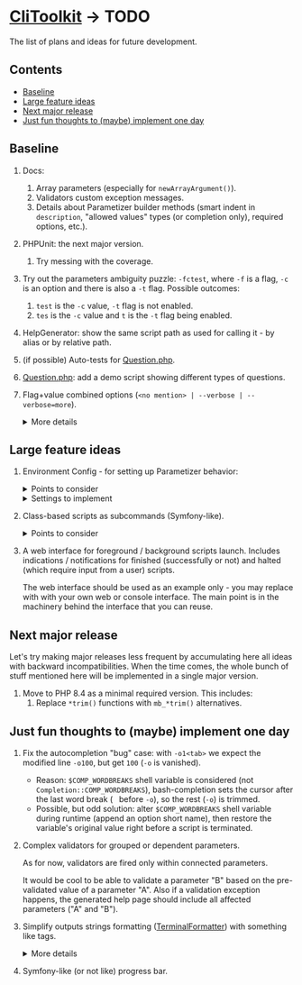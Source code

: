# [CliToolkit](../README.md) -> TODO

The list of plans and ideas for future development.

## Contents

- [Baseline](#baseline)
- [Large feature ideas](#large-feature-ideas)
- [Next major release](#next-major-release)
- [Just fun thoughts to (maybe) implement one day](#just-fun-thoughts-to-maybe-implement-one-day)

## Baseline

1. Docs:
    1. Array parameters (especially for `newArrayArgument()`).
    1. Validators custom exception messages.
    1. Details about Parametizer builder methods
       (smart indent in `description`, "allowed values" types (or completion only), required options, etc.).
1. PHPUnit: the next major version.
   1. Try messing with the coverage.
1. Try out the parameters ambiguity puzzle: `-fctest`, where `-f` is a flag, `-c` is an option and there is
   also a `-t` flag. Possible outcomes:
    1. `test` is the `-c` value, `-t` flag is not enabled.
    1. `tes` is the `-c` value and `t` is the `-t` flag being enabled.
1. HelpGenerator: show the same script path as used for calling it - by alias or by relative path.
1. (if possible) Auto-tests for [Question.php](../src/Question/Question.php).
1. [Question.php](../src/Question/Question.php): add a demo script showing different types of questions.
1. Flag+value combined options (`<no mention> | --verbose | --verbose=more`).

   <details>
   <summary>More details</summary>

   Possible states:
    * A parameter is not mentioned: the value is `null` or `false`.
    * A parameter is mentioned as a flag (no specific value): the value is `true` or some default.
    * A parameter is mentioned with a value.

   See also [symfony implementation](https://symfony.com/doc/current/console/input.html#options-with-optional-arguments)
   as an example.

   Points to consider:
    1. Solve the ambiguity:
        * For `-vo` always consider `-v` as an ordinal option (unless it is a flag-only option)
          and `o` as a value for `-v`.
          If `-v` is flag-only, then `o` should be a flag-like (a flag-only or a flag-or-option).
        * `-vv` should not be considered as the same flag mentioned twice (unless it is a flag-only option).
          It is an option `-v` with a value `v`.
        * For `-v more` consider `more` as a value for `-v` (unless `-v` is a flag-only option).
          If you want to pass `more` as an argument value and use flag-or-option `-v` as a flag, specify a double dash:
          `-v -- more`
    1. Show explicitly such an option type on a generated help page.

   Subtasks:
    1. `--help=more` shows hidden parameters (any visibility mask) like internal autocomplete-related
   parameters.

   </details>

## Large feature ideas

1. Environment Config - for setting up Parametizer behavior:
    <details>
    <summary>Points to consider</summary>

    1. [x] Set config automatically via a JSON config file.
    1. [x] Skip a parameter setting (like it is not mentioned) if a value read from a config file has an invalid type
       and `$throwOnException` is set to `false`.
    1. [x] Backtrace edge case: a script and a class with a config generator are located
       in different filesystem branches.

       Try smarter script location (bottommost path) detection.
    1. [x] A default config generator with all settings and descriptions.
    1. [x] Docs.
    1. [x] Specify `$throwOnException` for all test scripts.
    1. [x] Consider adding other possible backward incompatibilities:
        1. [x] Naming:
           1. `CliRequest::getCommandRequest()` -> `getSubcommandRequest()`
           1. `CliRequestProcessor::getAllowedArguments()` -> `getInnermostBranchAllowedArguments()`
           1. `CliRequestProcessor::append()` -> `appendToInnermostBranch()`
        1. [x] Make `HelpGenerator::getUsageTemplate()` protected and non-static.
            * Then replace `HelpFormatter::createForStdOut()` call inside the method with `$this->formatter`.
        1. [x] Move to PHP 8.3 as a minimal required version. This includes:
            1. Replace `mb_str_pad` polyfill with native `mb_str_pad`.
        1. [x] In Parametizer::setExceptionHandlerForParsing() output `ParseErrorException` into `STDERR`,
           simplify the code.
    1. [ ] Refactoring:
        1. [ ] `declare(strict_types=1);` on a new line for all php-files.
    1. [ ] Review [changelog](changelog.md#v200), especially 'only if `DEV`' paragraph.

    </details>

    <details>
    <summary>Settings to implement</summary>

    1. A short name for built-in `--help` option.
        * It should be possible to specify no short name at all (also, a default state).
        * If there is no reasonable way to set a short name without walking recursively through all subcommand branches,
          implement it as a pre-setup-only setting (must be specified in a Parametizer config constructor).
    1. Values for `HelpGenerator::SHORT_DESCRIPTION_MIN_CHARS` and `SHORT_DESCRIPTION_MAX_CHARS`.
    </details>
1. Class-based scripts as subcommands (Symfony-like).
    <details>
    <summary>Points to consider</summary>

    1. Support `EnvironmentConfig` setup:
       1. A script class skeleton should support a method to set an `EnvironmentConfig` instance received from
          a script launcher or (otherwise) created from scratch (including the config file autoloader).
            * If an `EnvironmentConfig` instance is passed from a launcher to a script class, it should be treated
              as a default config (not a forced only-config) - a script class should be able to _update_ parameters.
       1. A script class skeleton should be also able to load an `EnvironmentConfig` instance from config files.
            * Think about the load priorities: a) launcher env config instance, b) script class subtree config files.

       <details>
       <summary>Base class implementation idea</summary>

       ```php
        <?php

        declare(strict_types=1);

        abstract class ParametizerPoweredAbstract {
            protected BuilderInterface $builder;


            public function __construct(protected ?EnvironmentConfig $launcherEnvConfig = null) {
                $this->builder = Parametizer::newConfig($this->createEnvironmentConfig());
            }

            protected function createEnvironmentConfig(): EnvironmentConfig {
                // Start reading config files from the actual script classes directory.
                // 'x' should be calculated, but may be a hardcoded trace jumps count.
                $bottom = debug_backtrace()[last-x];

                // Also test if __DIR__ placed as a default property value is transformed into
                // a current instance class directory, not the base abstract class directory.

                $envConfig = EnvironmentConfig::createFromConfigsBottomUpHierarchy($bottom);

                if (isset($this->launcherEnvConfig)) {
                    // New method: fill only the settings not filled from config files.
                    // But do it once (or mark all fields filled from files),
                    // otherwise other attempts will overwrite all settings.
                    $envConfig->appendNotFilledFromFiles($this->launcherEnvConfig);
                }

                return $envConfig;
            }

            abstract public function configure(): void;

            abstract public function execute(CliRequest $request): void;
        }

       ```

       </details>
    1. Support different script (subcommand) naming.
        * Composite names: 2 parts at least - `section:script` (like in Symfony).
          Single named scripts should be allowed too.

          Also try to allow compositions of implement an ability to use any amount of parts (3, 4, ..., N).
        * Support single-named aliases: `cli-toolkit:generate-autocompletion-scripts` is the "main" name for a script,
          that may be also called via `gas` or `generate-completion` aliases.
        * Ensure no names and aliases duplication.
    1. Add built-in subcommand to list all detected scripts with their names and short descriptions.
    1. Detected script names may be accessed as subcommand values by specifying their full names (autocomplete-powered)
       or unambiguous first characters substrings (like in Symfony console) - if there are scripts `clear-cache`
       and `clone-config`, the unambiguous enough substrings are `cle` and `clo` respectively.
        * (like in Symfony) In case of composite names each name substring should be mentioned - for
          `cli-toolkit:generate-autocompletion-scripts` you should specify `c:g`
          (if it is unambiguous enough - there are no other scripts named `c*:g*`).
        * Support showing all available script names via the runner list command (switched on/off by a flag option).
    1. Add a scripts launcher generator that initially stores a path to the CliToolkit engine.

       In future, there may also be a path to a settings config file (see the "_Environment Config_" feature below)
       or the config contents itself.
    1. Scripts launcher may detect ordinal Parametizer-based scripts
       (one of the launcher / "_Environment Config_" config settings).

       Thoughts about such scripts naming:
        * Generate default names by minimal unambiguous paths.
        * Add a Parametizer config option to set a script name (and aliases). Use it as a way to detect such scripts
          and add those to a launcher available commands list.

    </details>
1. A web interface for foreground / background scripts launch. Includes indications / notifications
   for finished (successfully or not) and halted (which require input from a user) scripts.

   The web interface should be used as an example only - you may replace with with your own web or console interface.
   The main point is in the machinery behind the interface that you can reuse.

## Next major release

Let's try making major releases less frequent by accumulating here all ideas with backward incompatibilities.
When the time comes, the whole bunch of stuff mentioned here will be implemented in a single major version.

1. Move to PHP 8.4 as a minimal required version. This includes:
    1. Replace `*trim()` functions with `mb_*trim()` alternatives.

## Just fun thoughts to (maybe) implement one day

1. Fix the autocompletion "bug" case: with `-o1<tab>` we expect the modified line `-o100`,
   but get `100` (`-o` is vanished).
    * Reason: `$COMP_WORDBREAKS` shell variable is considered (not `Completion::COMP_WORDBREAKS`), bash-completion
      sets the cursor after the last word break (` ` before `-o`), so the rest (`-o`) is trimmed.
    * Possible, but odd solution: alter `$COMP_WORDBREAKS` shell variable during runtime (append an option short name),
      then restore the variable's original value right before a script is terminated.
1. Complex validators for grouped or dependent parameters.

   As for now, validators are fired only within connected parameters.

   It would be cool to be able to validate a parameter "B" based on the pre-validated value of a parameter "A".
   Also if a validation exception happens, the generated help page should include all affected parameters
   ("A" and "B").
1. Simplify outputs strings formatting ([TerminalFormatter](../src/TerminalFormatter.php)) with something like tags.

   <details>
   <summary>More details</summary>

   Something like `"value: '<itemValue>{$value}</itemValue>'"` instead of
   `"value: '" . $errorFormatter->itemValue($value) . "'"`.
   See also [symfony coloring](https://symfony.com/doc/current/console/coloring.html) as an example.

   Points to consider:
    * If formatting is disabled, the tags should be stripped from strings before outputting.
    * Ignore (for formatting or stripping) not supported tags.
    * Create a mean to escape a tag - to output it as is (for instance, as a formatting example).
    * Use this feature to improve current built-in formatting - to simplify and shorten the code.
   </details>
1. Symfony-like (or not like) progress bar.
